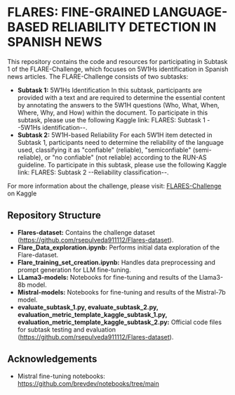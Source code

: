 # FLARES: FINE-GRAINED LANGUAGE-BASED RELIABILITY DETECTION IN SPANISH NEWS
This repository contains the code and resources for participating in Subtask 1 of the FLARE-Challenge, which focuses on 5W1Hs identification in Spanish news articles.
The FLARE-Challenge consists of two subtasks:
- **Subtask 1:** 5W1Hs Identification
In this subtask, participants are provided with a text and are required to determine the essential content by annotating the answers to the 5W1H questions (Who, What, When, Where, Why, and How) within the document. To participate in this subtask, please use the following Kaggle link: FLARES: Subtask 1 --5W1Hs identification--.
- **Subtask 2:** 5W1H-based Reliability
For each 5W1H item detected in Subtask 1, participants need to determine the reliability of the language used, classifying it as "confiable" (reliable), "semiconfiable" (semi-reliable), or "no confiable" (not reliable) according to the RUN-AS guideline. To participate in this subtask, please use the following Kaggle link: FLARES: Subtask 2 --Reliability classification--.

For more information about the challenge, please visit: [FLARES-Challenge](https://www.kaggle.com/competitions/flares-subtask-1-5w1hs-identification) on Kaggle

## Repository Structure

- **Flares-dataset:** Contains the challenge dataset (https://github.com/rsepulveda911112/Flares-dataset).
- **Flare_Data_exploration.ipynb:** Performs initial data exploration of the Flare-dataset.
- **Flare_training_set_creation.ipynb:** Handles data preprocessing and prompt generation for LLM fine-tuning.
- **LLama3-models:** Notebooks for fine-tuning and results of the Llama3-8b model.
- **Mistral-models:** Notebooks for fine-tuning and results of the Mistral-7b model.
- **evaluate_subtask_1.py, evaluate_subtask_2.py, evaluation_metric_template_kaggle_subtask_1.py, evaluation_metric_template_kaggle_subtask_2.py:** Official code files for subtask testing and evaluation (https://github.com/rsepulveda911112/Flares-dataset).

## Acknowledgements
- Mistral fine-tuning notebooks: https://github.com/brevdev/notebooks/tree/main
